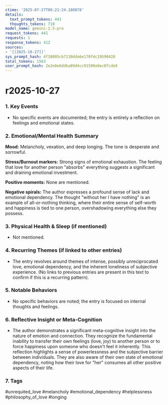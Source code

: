 ```yaml
---
ctime: '2025-07-27T08:21:24.180878'
details:
  text_prompt_tokens: 441
  thoughts_tokens: 710
model_name: gemini-2.5-pro
request_tokens: 441
requests: 1
response_tokens: 412
sources:
- '[[2025-10-27]]'
sys_prompt_hash: 4f38005cb7130dda6e170fdc29590420
total_tokens: 1563
user_prompt_hash: 2e2e0e6ddba89d4cc91590a9ec07cde9
---
```

# r2025-10-27

### 1. Key Events
- No specific events are documented; the entry is entirely a reflection on feelings and emotional states.

### 2. Emotional/Mental Health Summary
**Mood:** Melancholy, vexation, and deep longing. The tone is desperate and sorrowful.

**Stress/Burnout markers:** Strong signs of emotional exhaustion. The feeling that love for another person "absorbs" everything suggests a significant and draining emotional investment.

**Positive moments:** None are mentioned.

**Negative spirals:** The author expresses a profound sense of lack and emotional dependency. The thought "without her I have nothing" is an example of all-or-nothing thinking, where their entire sense of self-worth and happiness is tied to one person, overshadowing everything else they possess.

### 3. Physical Health & Sleep (if mentioned)
- Not mentioned.

### 4. Recurring Themes (if linked to other entries)
- The entry revolves around themes of intense, possibly unreciprocated love, emotional dependency, and the inherent loneliness of subjective experience. (No links to previous entries are present in this text to confirm if this is a recurring pattern).

### 5. Notable Behaviors
- No specific behaviors are noted; the entry is focused on internal thoughts and feelings.

### 6. Reflective Insight or Meta-Cognition
- The author demonstrates a significant meta-cognitive insight into the nature of emotion and connection. They recognize the fundamental inability to transfer their own feelings (love, joy) to another person or to force happiness upon someone who doesn't feel it inherently. This reflection highlights a sense of powerlessness and the subjective barrier between individuals. They are also aware of their own state of emotional dependency, noting how their love for "her" consumes all other positive aspects of their life.

### 7. Tags
#unrequited_love #melancholy #emotional_dependency #helplessness #philosophy_of_love #longing